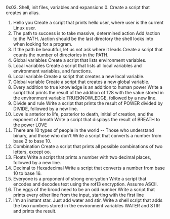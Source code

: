 0x03. Shell, init files, variables and expansions
0. <o> Create a script that creates an alias.
1. Hello you Create a script that prints hello user, where user is the current Linux user.
2. The path to success is to take massive, determined action Add /action to the PATH. /action should be the last directory the shell looks into when looking for a program.
3. If the path be beautiful, let us not ask where it leads  Create a script that counts the number of directories in the PATH.
4. Global variables Create a script that lists environment variables.
5. Local variables Create a script that lists all local variables and environment variables, and functions.
6. Local variable Create a script that creates a new local variable.
7. Global variable Create a script that creates a new global variable.
8. Every addition to true knowledge is an addition to human power Write a script that prints the result of the addition of 128 with the value stored in the environment variable TRUEKNOWLEDGE, followed by a new line.
9. Divide and rule Write a script that prints the result of POWER divided by DIVIDE, followed by a new line.
10. Love is anterior to life, posterior to death, initial of creation, and the exponent of breath Write a script that displays the result of BREATH to the power LOVE
11. There are 10 types of people in the world -- Those who understand binary, and those who don't Write a script that converts a number from base 2 to base 10.
12. Combination Create a script that prints all possible combinations of two letters, except oo.
13. Floats Write a script that prints a number with two decimal places, followed by a new line.
14. Decimal to Hexadecimal Write a script that converts a number from base 10 to base 16.
15. Everyone is a proponent of strong encryption Write a script that encodes and decodes text using the rot13 encryption. Assume ASCII.
16. The eggs of the brood need to be an odd number Write a script that prints every other line from the input, starting with the first line
17. I'm an instant star. Just add water and stir. Write a shell script that adds the two numbers stored in the environment variables WATER and STIR and prints the result.
